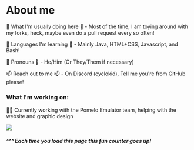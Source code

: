 # About me

🔭 What I'm usually doing here 🔭 - Most of the time, I am toying around with my forks, heck, maybe even do a pull request every so often!

🌱 Languages I'm learning 🌱 - Mainly Java, HTML+CSS, Javascript, and Bash!

👤 Pronouns 👤 - He/Him (Or They/Them if necessary)

📫 Reach out to me 📫 - On Discord (cyclokid), Tell me you're from GitHub please!

### What I'm working on:

🍉🍊 Currently working with the Pomelo Emulator team, helping with the website and graphic design


![](https://komarev.com/ghpvc/?username=CycloKid&color=blueviolet) 
##### ^^^ Each time you load this page this fun counter goes up!
